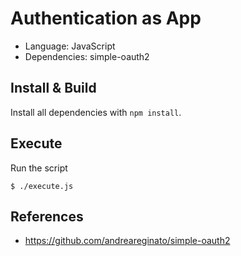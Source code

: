 # Authentication as App

* Language: JavaScript
* Dependencies: simple-oauth2

## Install & Build

Install all dependencies with `npm install`.

## Execute

Run the script

    $ ./execute.js

## References

* https://github.com/andreareginato/simple-oauth2
